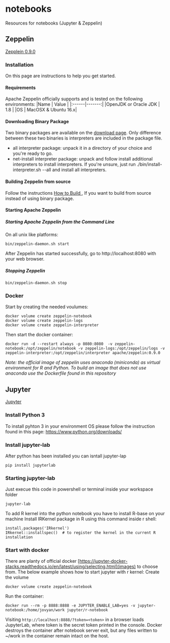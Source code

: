 # notebooks
Resources for notebooks (Jupyter &amp; Zeppelin)

## Zeppelin
[Zepplein 0.9.0](http://zeppelin.apache.org/docs/0.9.0/)

### Installation
On this page are instructions to help you get started.

#### Requirements
Apache Zeppelin officially supports and is tested on the following environments:
|Name   | Value  |
|:------|-------:|
|OpenJDK or Oracle JDK | 1.8 |
|OS                    | MacOSX & Ubuntu 16.x|

#### Downloading Binary Package
Two binary packages are available on the [download page](http://zeppelin.apache.org/download.html). Only difference between these two binaries is interpreters are included in the package file.
* all interpreter package: unpack it in a directory of your choice and you're ready to go.
* net-install interpreter package: unpack and follow install additional interpreters to install interpreters. If you're unsure, just run ./bin/install-interpreter.sh --all and install all interpreters.

#### Building Zeppelin from source
  Follow the instructions [How to Build ](http://zeppelin.apache.org/docs/0.9.0/setup/basics/how_to_build.html), If you want to build from source instead of using binary package.
  
#### Starting Apache Zeppelin
##### Starting Apache Zeppelin from the Command Line
On all unix like platforms:
```
bin/zeppelin-daemon.sh start
```
After Zeppelin has started successfully, go to http://localhost:8080 with your web browser.

##### Stopping Zeppelin
```
bin/zeppelin-daemon.sh stop
```

### Docker
Start by creating the needed voulumes:
```
docker volume create zeppelin-notebook
docker volume create zeppelin-logs
docker volume create zeppelin-interpreter
```
Then start the docker container:
```
docker run -d --restart always -p 8080:8080  -v zeppelin-notebook:/opt/zeppelin/notebook -v zeppelin-logs:/opt/zeppelin/logs -v zeppelin-interpreter:/opt/zeppelin/interpreter apache/zeppelin:0.9.0
```

*Note: the official image of zeppelin uses anaconda (miniconda) as virtual environment for R and Python. 
To build an image that does not use anaconda use the Dockerfile found in this repository*

## Jupyter
[Jupyter](https://jupyter.org/)

### Install Python 3
To install pyhton 3 in your environment OS please follow the instruction found in this page: https://www.python.org/downloads/

### Install jupyter-lab
After python has been installed you can isntall jupyter-lap
```
pip install jupyterlab
```
### Starting jupyter-lab
Just execue this code in powershell or terminal inside your workspace folder
```
jupyter-lab
```
To add R kernel into the python notebook you have to install R-base on your machine
Install IRKernel package in R using this command inside r shell:
```
install.packages('IRkernel')
IRkernel::installspec()  # to register the kernel in the current R installation
```

### Start with docker
There are planty of official docker [https://jupyter-docker-stacks.readthedocs.io/en/latest/using/selecting.html](images) to choose from. The below example shows how to start jupyter with r kernel:
Create the volume
```
docker volume create zeppelin-notebook
```
Run the container:
```
docker run --rm -p 8888:8888 -e JUPYTER_ENABLE_LAB=yes -v jupyter-notebook:/home/jovyan/work jupyter/r-notebook
```
Visiting ``` http://localhost:8888/?token=<token> ``` in a browser loads JupyterLab, where token is the secret token printed in the console.
Docker destroys the container after notebook server exit, but any files written to ~/work in the container remain intact on the host.

